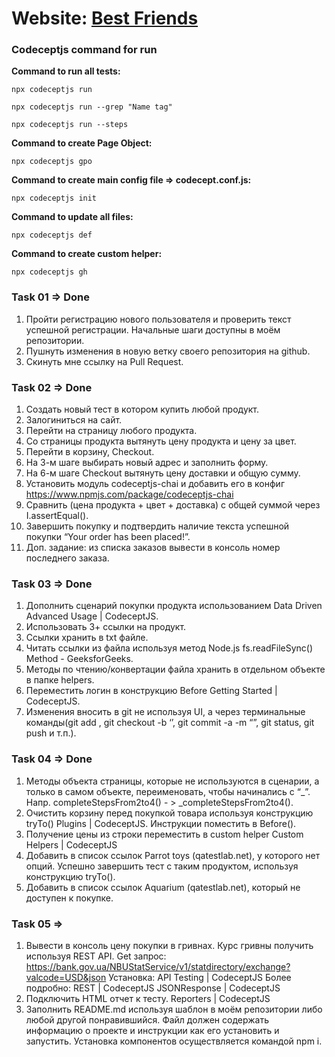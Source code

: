 # Website: [Best Friends](http://opencart.qatestlab.net/index.php?route=common/home)

### Codeceptjs command for run

**Command to run all tests:**

```
npx codeceptjs run
```

```
npx codeceptjs run --grep "Name tag"
```

```
npx codeceptjs run --steps
```

**Command to create Page Object:**

```
npx codeceptjs gpo
```

**Command to create main config file => codecept.conf.js:**

```
npx codeceptjs init
```

**Command to update all files:**

```
npx codeceptjs def
```

**Command to create custom helper:**

```
npx codeceptjs gh
```

### Task 01 => Done

1. Пройти регистрацию нового пользователя и проверить текст успешной регистрации. Начальные шаги доступны в моём репозитории.
2. Пушнуть изменения в новую ветку своего репозитория на github.
3. Скинуть мне ссылку на Pull Request.

### Task 02 => Done

1. Создать новый тест в котором купить любой продукт.
2. Залогиниться на сайт.
3. Перейти на страницу любого продукта.
4. Со страницы продукта вытянуть цену продукта и цену за цвет.
5. Перейти в корзину, Checkout.
6. На 3-м шаге выбирать новый адрес и заполнить форму.
7. На 6-м шаге Checkout вытянуть цену доставки и общую сумму.
8. Установить модуль codeceptjs-chai и добавить его в конфиг https://www.npmjs.com/package/codeceptjs-chai
9. Сравнить (цена продукта + цвет + доставка) с общей суммой через I.assertEqual().
10. Завершить покупку и подтвердить наличие текста успешной покупки “Your order has been placed!”.
11. Доп. задание: из списка заказов вывести в консоль номер последнего заказа.

### Task 03 => Done

1. Дополнить сценарий покупки продукта использованием Data Driven Advanced Usage | CodeceptJS.
2. Использовать 3+ ссылки на продукт.
3. Ссылки хранить в txt файле.
4. Читать ссылки из файла используя метод Node.js fs.readFileSync() Method - GeeksforGeeks.
5. Методы по чтению/конвертации файла хранить в отдельном объекте в папке helpers.
6. Переместить логин в конструкцию Before Getting Started | CodeceptJS.
7. Изменения вносить в git не используя UI, а через терминальные команды(git add <file>, git checkout -b ‘<branch>’, git commit -a -m “<msg>”, git status, git push и т.п.).

### Task 04 => Done

1. Методы объекта страницы, которые не используются в сценарии, а только в самом объекте, переименовать, чтобы начинались с “\_”. Напр. completeStepsFrom2to4() - > \_completeStepsFrom2to4().
2. Очистить корзину перед покупкой товара используя конструкцию tryTo() Plugins | CodeceptJS. Инструкции поместить в Before().
3. Получение цены из строки переместить в custom helper Custom Helpers | CodeceptJS
4. Добавить в список ссылок Parrot toys (qatestlab.net), у которого нет опций. Успешно завершить тест с таким продуктом, используя конструкцию tryTo().
5. Добавить в список ссылок Aquarium (qatestlab.net), который не доступен к покупке.

### Task 05 =>

1. Вывести в консоль цену покупки в гривнах. Курс гривны получить используя REST API. Get запрос: https://bank.gov.ua/NBUStatService/v1/statdirectory/exchange?valcode=USD&json
   Установка: API Testing | CodeceptJS
   Более подробно:
   REST | CodeceptJS
   JSONResponse | CodeceptJS
2. Подключить HTML отчет к тесту. Reporters | CodeceptJS
3. Заполнить README.md используя шаблон в моём репозитории либо любой другой понравившийся. Файл должен содержать информацию о проекте и инструкции как его установить и запустить. Установка компонентов осуществляется командой npm i.
